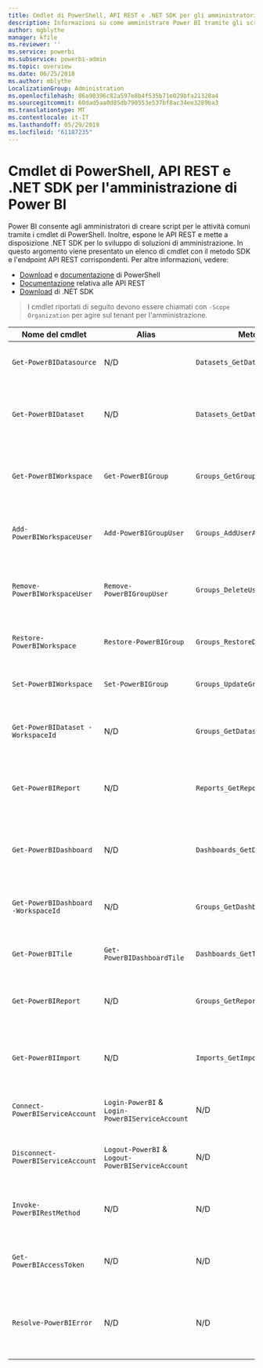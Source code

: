 ```yaml
---
title: Cmdlet di PowerShell, API REST e .NET SDK per gli amministratori
description: Informazioni su come amministrare Power BI tramite gli script e le API di programmazione.
author: mgblythe
manager: kfile
ms.reviewer: ''
ms.service: powerbi
ms.subservice: powerbi-admin
ms.topic: overview
ms.date: 06/25/2018
ms.author: mblythe
LocalizationGroup: Administration
ms.openlocfilehash: 86a90396c82a597e8b4f535b71e029bfa21328a4
ms.sourcegitcommit: 60dad5aa0d85db790553e537bf8ac34ee3289ba3
ms.translationtype: MT
ms.contentlocale: it-IT
ms.lasthandoff: 05/29/2019
ms.locfileid: "61187235"
---
```

# <a name="powershell-cmdlets-rest-apis-and-net-sdk-for-power-bi-administration"></a>Cmdlet di PowerShell, API REST e .NET SDK per l'amministrazione di Power BI
Power BI consente agli amministratori di creare script per le attività comuni tramite i cmdlet di PowerShell. Inoltre, espone le API REST e mette a disposizione .NET SDK per lo sviluppo di soluzioni di amministrazione. In questo argomento viene presentato un elenco di cmdlet con il metodo SDK e l'endpoint API REST corrispondenti. Per altre informazioni, vedere:

- [Download](https://www.powershellgallery.com/packages/MicrosoftPowerBIMgmt/) e [documentazione](https://docs.microsoft.com/powershell/power-bi/overview?view=powerbi-ps) di PowerShell
- [Documentazione](https://docs.microsoft.com/rest/api/power-bi/admin) relativa alle API REST
- [Download](https://www.nuget.org/packages/Microsoft.PowerBI.Api/) di .NET SDK

> I cmdlet riportati di seguito devono essere chiamati con `-Scope Organization` per agire sul tenant per l'amministrazione.

| **Nome del cmdlet** | **Alias** | **Metodo SDK** | **Endpoint API REST** | **Descrizione** |
| --- | --- | --- | --- | --- |
| `Get-PowerBIDatasource` | N/D | `Datasets_GetDataSourcesAsAdmin` | /v1.0/myorg/admin/datasets/{datasetkey}/datasources | Recupera le origini dati per un determinato set di dati. |
| `Get-PowerBIDataset` | N/D | `Datasets_GetDatasetsAsAdmin` | /v1.0/myorg/admin/datasets | Recupera l'elenco completo dei set di dati in un tenant di Power BI. |
| `Get-PowerBIWorkspace` | `Get-PowerBIGroup` | `Groups_GetGroupsAsAdmin` | /v1.0/myorg/admin/groups | Recupera l'elenco completo delle aree di lavoro in un tenant di Power BI. |
| `Add-PowerBIWorkspaceUser` | `Add-PowerBIGroupUser` | `Groups_AddUserAsAdmin` | /v1.0/myorg/admin/groups/{groupId}/users | Aggiunge un utente come membro a un'area di lavoro. |
| `Remove-PowerBIWorkspaceUser` | `Remove-PowerBIGroupUser` | `Groups_DeleteUserAsAdmin` | /v1.0/myorg/admin/groups/{groupId}/users/{user} | Rimuove un utente dall'elenco di appartenenza di un'area di lavoro. |
| `Restore-PowerBIWorkspace` |`Restore-PowerBIGroup` | `Groups_RestoreDeletedGroupAsAdmin` | /v1.0/myorg/admin/groups/{groupId}/restore | Ripristina un'area di lavoro eliminata. |
| `Set-PowerBIWorkspace` |`Set-PowerBIGroup` | `Groups_UpdateGroupAsAdmin` | /v1.0/myorg/admin/groups/{groupId} | Aggiorna le proprietà di un'area di lavoro. |
| `Get-PowerBIDataset -WorkspaceId` | N/D | `Groups_GetDatasetsAsAdmin` | /v1.0/myorg/admin/groups/{group\_id}/datasets | Recupera i set di dati all'interno di un'area di lavoro. |
| `Get-PowerBIReport` | N/D | `Reports_GetReportsAsAdmin` | /v1.0/myorg/admin/reports | Recupera l'elenco completo dei report in un tenant di Power BI. |
| `Get-PowerBIDashboard` | N/D | `Dashboards_GetDashboardsAsAdmin` | /v1.0/myorg/admin/dashboards | Recupera l'elenco completo dei dashboard in un tenant di Power BI. |
| `Get-PowerBIDashboard -WorkspaceId` | N/D | `Groups_GetDashboardsAsAdmin` | /v1.0/myorg/admin/groups/{group\_id}/dashboards | Recupera i dashboard all'interno di un'area di lavoro. |
| `Get-PowerBITile` | `Get-PowerBIDashboardTile` | `Dashboards_GetTilesAsAdmin` | /v1.0/myorg/admin/dashboards/{dashboard\_id}/tiles | Recupera i riquadri di un dashboard specifico. |
| `Get-PowerBIReport` | N/D | `Groups_GetReportsAsAdmin` | /v1.0/myorg/admin/groups/{group\_id}/reports | Recupera i report all'interno di un'area di lavoro. |
| `Get-PowerBIImport` | N/D | `Imports_GetImportsAsAdmin` | /v1.0/myorg/admin/imports | Recupera l'elenco completo delle importazioni in un tenant di Power BI. |
| `Connect-PowerBIServiceAccount` | `Login-PowerBI` &  `Login-PowerBIServiceAccount` | N/D | N/D | Accesso a Power BI e avvio di una sessione. |
| `Disconnect-PowerBIServiceAccount` | `Logout-PowerBI` & `Logout-PowerBIServiceAccount` | N/D | N/D | Disconnessione da Power BI e chiusura della sessione esistente. |
| `Invoke-PowerBIRestMethod`| N/D | N/D | N/D | Inviare chiamate arbitrarie all'API REST di Power BI. |
| `Get-PowerBIAccessToken`| N/D | N/D | N/D | Recuperare il token di accesso di Power BI in una sessione. |
| `Resolve-PowerBIError`| N/D | N/D | N/D | Recupera informazioni dettagliate sugli errori per le chiamate non riuscite ai cmdlet. |
